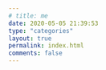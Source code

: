 ```yaml
---
# title: me
date: 2020-05-05 21:39:53
type: "categories"
layout: true
permalink: index.html
comments: false
---
```

